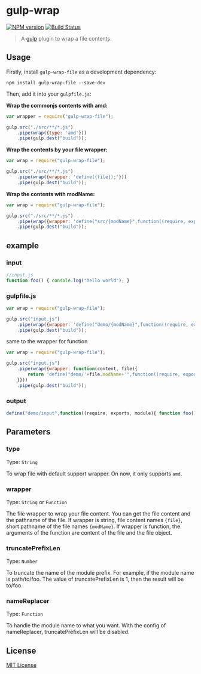 # gulp-wrap

[![NPM version](https://img.shields.io/npm/v/gulp-wrap-file.svg?style=flat)](https://www.npmjs.com/package/gulp-wrap-file)
[![Build Status](https://secure.travis-ci.org/daizch/gulp-wrap-file.svg?branch=master)](http://travis-ci.org/daizch/gulp-wrap-file)

> A [gulp](https://github.com/gulpjs/gulp) plugin to wrap a file contents.

## Usage

Firstly, install `gulp-wrap-file` as a development dependency:

```shell
npm install gulp-wrap-file --save-dev
```

Then, add it into your `gulpfile.js`:

**Wrap the commonjs contents with amd:**

```javascript
var wrapper = require("gulp-wrap-file");

gulp.src("./src/**/*.js")
    .pipe(wrap({type: 'amd'}))
    .pipe(gulp.dest("build"));
```

**Wrap the contents by your file wrapper:**

```javascript
var wrap = require("gulp-wrap-file");

gulp.src("./src/**/*.js")
    .pipe(wrap({wrapper: 'define({file});'}))
    .pipe(gulp.dest("build"));
```


**Wrap the contents with modName:**

```javascript
var wrap = require("gulp-wrap-file");

gulp.src("./src/**/*.js")
    .pipe(wrap({wrapper: 'define("src/{modName}",function((require, exports, module){ {file} }));'}))
    .pipe(gulp.dest("build"));
```

## example

### input

```javascript
//input.js
function foo() { console.log("hello world"); }
```

### gulpfile.js

```javascript
var wrap = require("gulp-wrap-file");

gulp.src("input.js")
    .pipe(wrap({wrapper: 'define("demo/{modName}",function((require, exports, module){ {file} }));'}))
    .pipe(gulp.dest("build"));
```

same to the wrapper for function

```javascript
var wrap = require("gulp-wrap-file");

gulp.src("input.js")
    .pipe(wrap({wrapper: function(content, file){
        return 'define("demo/'+file.modName+'",function((require, exports, module){ '+content+' }));'
    }}))
    .pipe(gulp.dest("build"));
```


### output

```javascript
define("demo/input",function((require, exports, module){ function foo() { console.log("hello world"); } }));
```

## Parameters

### type
Type: `String`

To wrap file with default support wrapper. On now, it only supports `amd`.

### wrapper
Type: `String` or `Function`

The file wrapper to wrap your file content. You can get the file content and the pathname of the file.
If wrapper is string, file content names `{file}`, short pathname of the file names `{modName}`.
If wrapper is function, the arguments of the function are content of the file and the file object.

### truncatePrefixLen
Type: `Number`

To truncate the name of the module prefix. For example, if the module name is path/to/foo. The value of truncatePrefixLen is 1, then the result will be to/foo.


### nameReplacer
Type: `Function`

To handle the module name to what you want. With the config of nameReplacer, truncatePrefixLen will be disabled.

## License

[MIT License](http://en.wikipedia.org/wiki/MIT_License)